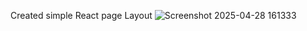 Created simple React page Layout 
![Screenshot 2025-04-28 161333](https://github.com/user-attachments/assets/7b7f2b3d-8ec4-4135-8091-6016891594d3)
